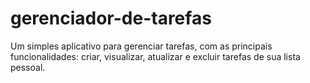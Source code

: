 # gerenciador-de-tarefas
Um simples aplicativo para gerenciar tarefas, com as principais funcionalidades: criar, visualizar, atualizar e excluir tarefas de sua lista pessoal.
